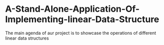 # A-Stand-Alone-Application-Of-Implementing-linear-Data-Structure
The main agenda of aur project is to showcase the operations of different linear data structures
